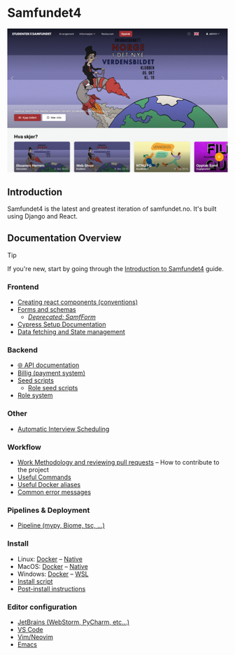 # Samfundet4

<img src="./docs/splash.png"/>

## Introduction

Samfundet4 is the latest and greatest iteration of samfundet.no. It's built using Django and React.


## Documentation Overview

> [!TIP]
> If you're new, start by going through the [Introduction to Samfundet4](./docs/introduction.md) guide.

### Frontend

- [Creating react components (conventions)](./docs/technical/frontend/components.md)
- [Forms and schemas](./docs/technical/frontend/forms.md)
    - [*Deprecated: SamfForm*](./docs/technical/frontend/samfform.md)
- [Cypress Setup Documentation](./docs/technical/frontend/cypress.md)
- [Data fetching and State management](./docs/technical/frontend/data-fetching.md)

### Backend

- [🌐 API documentation](./docs/api-docs.md)
- [Billig (payment system)](./docs/technical/backend/billig.md)
- [Seed scripts](./docs/technical/backend/seed.md)
  - [Role seed scripts](./docs/technical/backend/seed_roles.md)
- [Role system](./docs/technical/backend/rolesystem.md)

### Other

- [Automatic Interview Scheduling](./docs/intervew-scheduling.md)

### Workflow

- [Work Methodology and reviewing pull requests](./docs/work-methodology.md) – How to contribute to the project
- [Useful Commands](./docs/useful-commands.md)
- [Useful Docker aliases](./docs/docker-project-specific-commands.md)
- [Common error messages](./docs/common-errors.md)

### Pipelines & Deployment

- [Pipeline (mypy, Biome, tsc, ...)](./docs/technical/pipeline.md)

### Install

- Linux: [Docker](./docs/install/linux-docker.md) – [Native](./docs/install/linux-native.md)
- MacOS: [Docker](./docs/install/mac-docker.md) – [Native](./docs/install/mac-native.md)
- Windows: [Docker](./docs/install/windows-docker.md) – [WSL](./docs/install/windows-wsl.md)
- [Install script](./docs/install/install-script.md)
- [Post-install instructions](./docs/install/post-install.md)

### Editor configuration

* [JetBrains (WebStorm, PyCharm, etc...)](./docs/editors/jetbrains.md)
* [VS Code](./docs/editors/vscode.md)
* [Vim/Neovim](./docs/editors/vim.md)
* [Emacs](./docs/editors/emacs.md)
